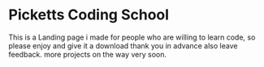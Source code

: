 # Picketts Coding School
This is a Landing page i made for people who are willing to learn code,
so please enjoy and give it a download thank you in advance also leave feedback.
more projects on the way very soon.
